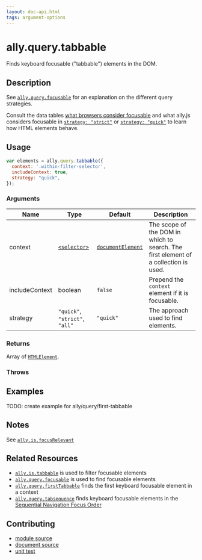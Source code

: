 ```yaml
---
layout: doc-api.html
tags: argument-options
---
```


# ally.query.tabbable

Finds keyboard focusable ("tabbable") elements in the DOM.


## Description

See [`ally.query.focusable`](./focusable.md) for an explanation on the different query strategies.

Consult the data tables [what browsers consider focusable](../../data-tables/focusable.md) and what ally.js considers focusable in [`strategy: "strict"`](../../data-tables/focusable.strict.md) or [`strategy: "quick"`](../../data-tables/focusable.quick.md) to learn how HTML elements behave.


## Usage

```js
var elements = ally.query.tabbable({
  context: '.within-filter-selector',
  includeContext: true,
  strategy: "quick",
});
```

### Arguments

| Name | Type | Default | Description |
| ---- | ---- | ------- | ----------- |
| context | [`<selector>`](../concepts.md#Selector) | [`documentElement`](https://developer.mozilla.org/en-US/docs/Web/API/Document/documentElement) | The scope of the DOM in which to search. The first element of a collection is used. |
| includeContext | boolean | `false` | Prepend the `context` element if it is focusable. |
| strategy | `"quick"`, `"strict"`, `"all"` | `"quick"` | The approach used to find elements. |

### Returns

Array of [`HTMLElement`](https://developer.mozilla.org/en/docs/Web/API/HTMLElement).

### Throws


## Examples

TODO: create example for ally/query/first-tabbable


## Notes

See [`ally.is.focusRelevant`](../is/focus-relevant.md#Notes)


## Related Resources

* [`ally.is.tabbable`](../is/tabbable.md) is used to filter focusable elements
* [`ally.query.focusable`](focusable.md) is used to find focusable elements
* [`ally.query.firstTabbable`](tabbable.md) finds the first keyboard focusable element in a context
* [`ally.query.tabsequence`](tabbable.md) finds keyboard focusable elements in the [Sequential Navigation Focus Order](../../concepts.md#Sequential-Navigation-Focus-Order)


## Contributing

* [module source](https://github.com/medialize/ally.js/blob/master/src/query/tabbable.js)
* [document source](https://github.com/medialize/ally.js/blob/master/docs/api/query/tabbable.md)
* [unit test](https://github.com/medialize/ally.js/blob/master/test/unit/query.tabbable.test.js)

